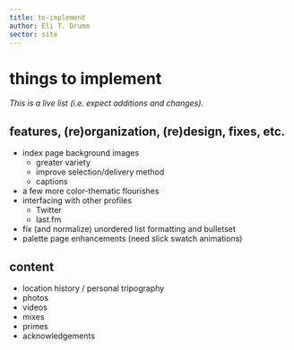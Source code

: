 ```yaml
---
title: to-implement
author: Eli T. Drumm
sector: site
---
```


# things to implement

*This is a live list (i.e. expect additions and changes).*

## features, (re)organization, (re)design,  fixes, etc.


- index page background images
    - greater variety
    - improve selection/delivery method
    - captions
- a few more color-thematic flourishes
- interfacing with other profiles
    - Twitter
    - last.fm
- fix (and normalize) unordered list formatting and bulletset
- palette page enhancements (need slick swatch animations)




## content

- location history / personal tripography
- photos
- videos
- mixes
- primes
- acknowledgements
